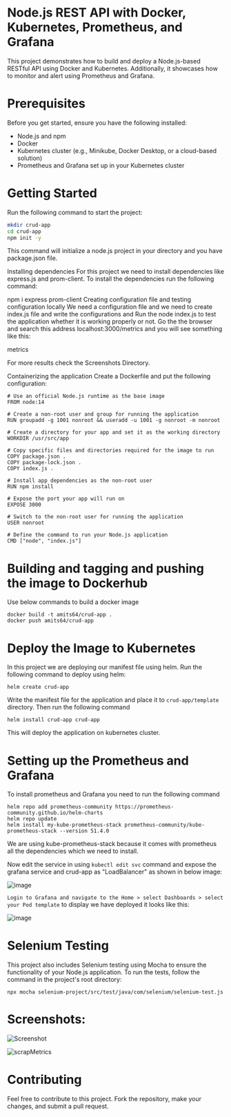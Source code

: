 # Node.js REST API with Docker, Kubernetes, Prometheus, and Grafana
This project demonstrates how to build and deploy a Node.js-based RESTful API using Docker and Kubernetes. Additionally, it showcases how to monitor and alert using Prometheus and Grafana.

# Prerequisites
Before you get started, ensure you have the following installed:

* Node.js and npm
* Docker
* Kubernetes cluster (e.g., Minikube, Docker Desktop, or a cloud-based solution)
* Prometheus and Grafana set up in your Kubernetes cluster

# Getting Started
Run the following command to start the project:

  ```bash
  mkdir crud-app
  cd crud-app
  npm init -y
  ```
This command will initialize a node.js project in your directory and you have package.json file.

Installing dependencies
For this project we need to install dependencies like express.js and prom-client. To install the dependencies run the following command:

npm i express prom-client
Creating configuration file and testing configuration locally
We need a configuration file and we need to create index.js file and write the configurations and Run the node index.js to test the application whether it is working properly or not.
Go the the browser and search this address localhost:3000/metrics and you will see something like this:

metrics

For more results check the Screenshots Directory.

Containerizing the application
Create a Dockerfile and put the following configuration:

    # Use an official Node.js runtime as the base image
    FROM node:14
    
    # Create a non-root user and group for running the application
    RUN groupadd -g 1001 nonroot && useradd -u 1001 -g nonroot -m nonroot
    
    # Create a directory for your app and set it as the working directory
    WORKDIR /usr/src/app
    
    # Copy specific files and directories required for the image to run
    COPY package.json .
    COPY package-lock.json .
    COPY index.js .
    
    # Install app dependencies as the non-root user
    RUN npm install
    
    # Expose the port your app will run on
    EXPOSE 3000
    
    # Switch to the non-root user for running the application
    USER nonroot
    
    # Define the command to run your Node.js application
    CMD ["node", "index.js"]

# Building and tagging and pushing the image to Dockerhub
Use below commands to build a docker image

    docker build -t amits64/crud-app .
    docker push amits64/crud-app

# Deploy the Image to Kubernetes
In this project we are deploying our manifest file using helm. Run the following command to deploy using helm:

    helm create crud-app

Write the manifest file for the application and place it to `crud-app/template` directory. Then run the following command
    
    helm install crud-app crud-app

This will deploy the application on kubernetes cluster.

# Setting up the Prometheus and Grafana
To install prometheus and Grafana you need to run the following command

    helm repo add prometheus-community https://prometheus-community.github.io/helm-charts
    helm repo update
    helm install my-kube-prometheus-stack prometheus-community/kube-prometheus-stack --version 51.4.0

We are using kube-prometheus-stack because it comes with prometheus all the dependencies which we need to install.

Now edit the service in using `kubectl edit svc` command and expose the grafana service and crud-app as "LoadBalancer" as shown in below image:

![image](https://github.com/Amits64/crud-app/assets/135766785/f695215e-3685-47df-9882-9580d394de29)

`Login to Grafana and navigate to the Home > select Dashboards > select your Pod template` to display we have deployed it looks like this:

![image](https://github.com/Amits64/crud-app/assets/135766785/b7fc793f-25a9-4848-bec3-fc7e6b0a9699)

# Selenium Testing
This project also includes Selenium testing using Mocha to ensure the functionality of your Node.js application. To run the tests, follow the command in the project's root directory:

    npx mocha selenium-project/src/test/java/com/selenium/selenium-test.js

# Screenshots:

![Screenshot](https://github.com/Amits64/crud-app/assets/135766785/75198580-5af7-4861-a34b-0f6ec176bb6c)

![scrapMetrics](https://github.com/Amits64/crud-app/assets/135766785/1b2601cd-bfbc-4a0f-a60a-1d1734ae604a)


# Contributing
Feel free to contribute to this project. Fork the repository, make your changes, and submit a pull request.
